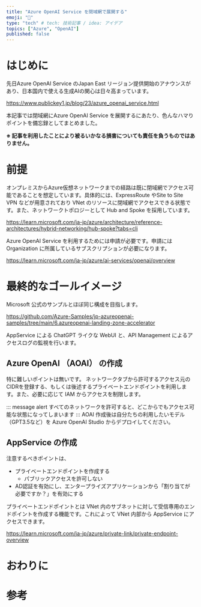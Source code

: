 ```yaml
---
title: "Azure OpenAI Service を閉域網で展開する"
emoji: "🏢"
type: "tech" # tech: 技術記事 / idea: アイデア
topics: ["Azure", "OpenAI"]
published: false
---
```

# はじめに
先日Azure OpenAI Service のJapan East リージョン提供開始のアナウンスがあり、日本国内で使える生成AIの関心は日々高まっています。

https://www.publickey1.jp/blog/23/azure_openai_service.html

本記事では閉域網にAzure OpenAI Service を展開するにあたり、色んなハマりポイントを備忘録としてまとめました。

**※ 記事を利用したことにより被るいかなる損害についても責任を負うものではありません。**

# 前提

オンプレミスからAzure仮想ネットワークまでの経路は既に閉域網でアクセス可能であることを想定しています。具体的には、ExpressRoute やSite to Site VPN などが用意されており VNet のリソースに閉域網でアクセスできる状態です。また、ネットワークトポロジーとして Hub and Spoke を採用しています。


https://learn.microsoft.com/ja-jp/azure/architecture/reference-architectures/hybrid-networking/hub-spoke?tabs=cli

Azure OpenAI Service を利用するためには申請が必要です。申請には Organization に所属しているサブスクリプションが必要になります。 

https://learn.microsoft.com/ja-jp/azure/ai-services/openai/overview

# 最終的なゴールイメージ
Microsoft 公式のサンプルとほぼ同じ構成を目指します。

https://github.com/Azure-Samples/jp-azureopenai-samples/tree/main/6.azureopenai-landing-zone-accelerator

AppService による ChatGPT ライクな WebUI と、API Management によるアクセスログの監視を行います。

## Azure OpenAI （AOAI） の作成

特に難しいポイントは無いです。
ネットワークタブから許可するアクセス元のCIDRを登録する、もしくは後述するプライベートエンドポイントを利用します。また、必要に応じて IAM からアクセスを制限します。

::: message alert
すべてのネットワークを許可すると、どこからでもアクセス可能な状態になってしまいます
:::
AOAI 作成後は自分たちの利用したいモデル（GPT3.5など）を Azure OpenAI Studio からデプロイしてください。

## AppService の作成

注意するべきポイントは、
- プライベートエンドポイントを作成する
    - パブリックアクセスを許可しない
- AD認証を有効にし、エンタープライズアプリケーションから「割り当てが必要ですか？」を有効にする

プライベートエンドポイントとは VNet 内のサブネットに対して受信専用のエンドポイントを作成する機能です。これによって VNet 内部から AppService にアクセスできます。

https://learn.microsoft.com/ja-jp/azure/private-link/private-endpoint-overview

# おわりに
# 参考
